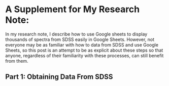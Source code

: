 # A Supplement for My Research Note:

In my research note, I describe how to use Google sheets to display thousands of spectra from SDSS easily in Google Sheets. However, not everyone may be as familiar with how to data from SDSS and use Google Sheets, so this post is an attempt to be as explicit about these steps so that anyone, regardless of their familiarity with these processes, can still benefit from them.

## Part 1: Obtaining Data From SDSS


```python

```
